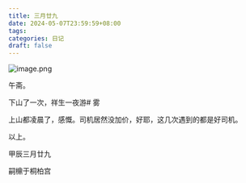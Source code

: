 ```yaml
---
title: 三月廿九
date: 2024-05-07T23:59:59+08:00
tags: 
categories: 日记
draft: false
---
```

![image.png](https://cdn.jsdelivr.net/gh/luo029/blogimage@main/24%200508%201027%2030.png)

午斋。

下山了一次，祥生一夜游# 雾

上山都凌晨了，感慨。司机居然没加价，好耶，这几次遇到的都是好司机。

以上。

甲辰三月廿九

嗣檙于桐柏宫